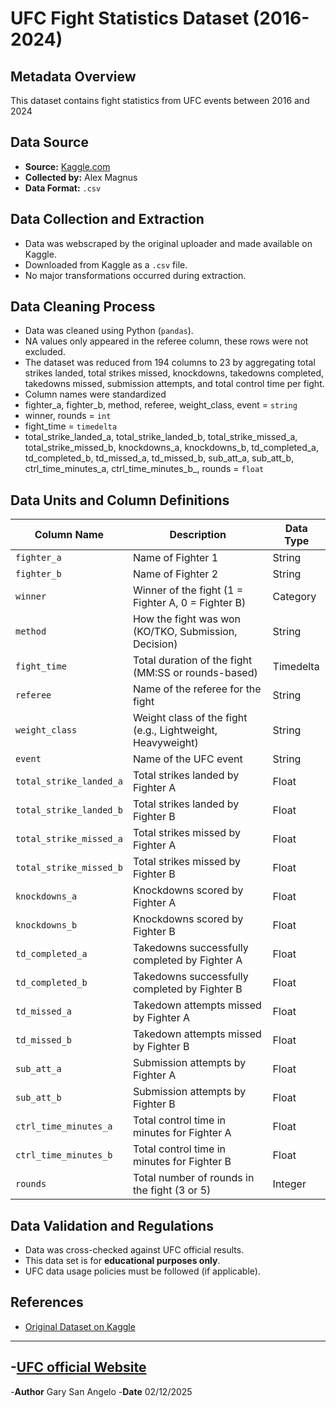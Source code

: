 # UFC Fight Statistics Dataset (2016-2024)

## Metadata Overview
This dataset contains fight statistics from UFC events between 2016 and 2024

## Data Source
- **Source:** [Kaggle.com](https://www.kaggle.com/datasets/alexmagnus24/ufc-fight-statistics-july-2016-nov-2024?select=UFC+Fight+Statistics+%28July+2016+-+Nov+2024%29.csv)
- **Collected by:** Alex Magnus
- **Data Format:** `.csv`

## Data Collection and Extraction
- Data was webscraped by the original uploader and made available on Kaggle.
- Downloaded from Kaggle as a `.csv` file.
- No major transformations occurred during extraction.

## Data Cleaning Process
- Data was cleaned using Python (`pandas`).
- NA values only appeared in the referee column, these rows were not excluded.
- The dataset was reduced from 194 columns to 23 by aggregating total strikes landed, total strikes missed, knockdowns, takedowns completed, takedowns missed, submission attempts, and total control time per fight.
- Column names were standardized
- fighter_a, fighter_b, method, referee, weight_class, event = `string`
- winner, rounds = `int`
- fight_time = `timedelta`
- total_strike_landed_a, total_strike_landed_b, total_strike_missed_a, total_strike_missed_b, knockdowns_a, knockdowns_b, td_completed_a, td_completed_b, td_missed_a, td_missed_b, sub_att_a, sub_att_b, ctrl_time_minutes_a, ctrl_time_minutes_b_, rounds = `float`

## Data Units and Column Definitions
| Column Name                 | Description                                              | Data Type  |
|-----------------------------|----------------------------------------------------------|------------|
| `fighter_a`                 | Name of Fighter 1                                       | String     |
| `fighter_b`                 | Name of Fighter 2                                       | String     |
| `winner`                    | Winner of the fight (1 = Fighter A, 0 = Fighter B)      | Category   |
| `method`                    | How the fight was won (KO/TKO, Submission, Decision)    | String     |
| `fight_time`                | Total duration of the fight (MM:SS or rounds-based)     | Timedelta  |
| `referee`                   | Name of the referee for the fight                       | String     |
| `weight_class`              | Weight class of the fight (e.g., Lightweight, Heavyweight) | String  |
| `event`                     | Name of the UFC event                                   | String     |
| `total_strike_landed_a`     | Total strikes landed by Fighter A                      | Float      |
| `total_strike_landed_b`     | Total strikes landed by Fighter B                      | Float      |
| `total_strike_missed_a`     | Total strikes missed by Fighter A                      | Float      |
| `total_strike_missed_b`     | Total strikes missed by Fighter B                      | Float      |
| `knockdowns_a`              | Knockdowns scored by Fighter A                         | Float      |
| `knockdowns_b`              | Knockdowns scored by Fighter B                         | Float      |
| `td_completed_a`            | Takedowns successfully completed by Fighter A          | Float      |
| `td_completed_b`            | Takedowns successfully completed by Fighter B          | Float      |
| `td_missed_a`               | Takedown attempts missed by Fighter A                  | Float      |
| `td_missed_b`               | Takedown attempts missed by Fighter B                  | Float      |
| `sub_att_a`                 | Submission attempts by Fighter A                       | Float      |
| `sub_att_b`                 | Submission attempts by Fighter B                       | Float      |
| `ctrl_time_minutes_a`       | Total control time in minutes for Fighter A            | Float      |
| `ctrl_time_minutes_b`       | Total control time in minutes for Fighter B            | Float      |
| `rounds`                    | Total number of rounds in the fight (3 or 5)           | Integer    |

## Data Validation and Regulations
- Data was cross-checked against UFC official results.
- This data set is for **educational purposes only**.
- UFC data usage policies must be followed (if applicable).

## References 
- [Original Dataset on Kaggle](https://www.kaggle.com/datasets/alexmagnus24/ufc-fight-statistics-july-2016-nov-2024)
---
-[UFC official Website](https://www.ufc.com/events)
---
-**Author** Gary San Angelo
-**Date** 02/12/2025
